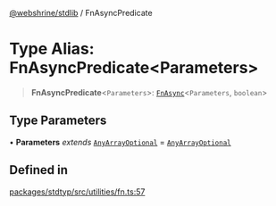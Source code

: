 [@webshrine/stdlib](../globals.md) / FnAsyncPredicate

# Type Alias: FnAsyncPredicate\<Parameters\>

> **FnAsyncPredicate**\<`Parameters`\>: [`FnAsync`](FnAsync.md)\<`Parameters`, `boolean`\>

## Type Parameters

• **Parameters** *extends* [`AnyArrayOptional`](AnyArrayOptional.md) = [`AnyArrayOptional`](AnyArrayOptional.md)

## Defined in

[packages/stdtyp/src/utilities/fn.ts:57](https://github.com/webshrine/webshrine/blob/8cedc3f2efca3108f17475a5ce8404715d0d24a5/packages/stdtyp/src/utilities/fn.ts#L57)
